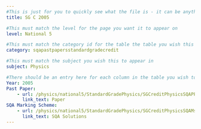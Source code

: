 ```yaml
---
#This is just for you to quickly see what the file is - it can be anything you want
title: SG C 2005

#This must match the level for the page you want it to appear on
level: National 5

#This must match the category id for the table the table you wish this to appear in
category: sqapastpapersstandardgradecredit

#This must match the subject you wish this to appear in
subject: Physics

#There should be an entry here for each column in the table you wish to populate:
Year: 2005
Past Paper:
    - url: /physics/national5/StandardGradePhysics/SGCreditPhysicsSQAPP/SGCreditPhysicsSQApp2005.pdf
      link_text: Paper
SQA Marking Scheme:
    - url: /physics/national5/StandardGradePhysics/SGCreditPhysicsSQAMsch/SGCreditPhysicsSQAmsch2005.pdf
      link_text: SQA Solutions
---
```


